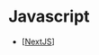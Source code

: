 # Javascript

- [[NextJS]]

[//begin]: # "Autogenerated link references for markdown compatibility"
[NextJS]: NextJS "NextJS"
[//end]: # "Autogenerated link references"
